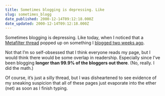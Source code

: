 ```yaml
---
title: Sometimes blogging is depressing. Like
slug: sometimes_blogg
date_published: 2000-12-14T09:12:18.000Z
date_updated: 2000-12-14T09:12:18.000Z
---
```


Sometimes blogging is depressing. Like today, when I noticed that a [Metafilter thread](http://www.metafilter.com/comments.mefi/4786) popped up on something I [blogged two weeks ago](http://www.dashes.com/anil/index.php?blogarch/2000_12_01_archive.php#1526045).

Not that I’m so self-obsessed that I think everyone reads my page, but I would think there would be some overlap in readership. Especially since I’ve been blogging **longer than 99.9% of the bloggers out there**. (No, really. I did the math.)

Of course, it’s just a silly thread, but I was disheartened to see evidence of my sneaking suspicion that all of these pages just evaporate into the ether (net) as soon as I finish typing.
